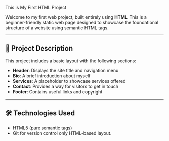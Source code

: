 This is  My First HTML Project

Welcome to my first web project, built entirely using **HTML**. This is a beginner-friendly static web page designed to showcase the foundational structure of a website using semantic HTML tags.

---

## 🚀 Project Description

This project includes a basic layout with the following sections:
- **Header**: Displays the site title and navigation menu
- **Bio**: A brief introduction about myself
- **Services**: A placeholder to showcase services offered
- **Contact**: Provides a way for visitors to get in touch
- **Footer**: Contains useful links and copyright

---

## 🛠️ Technologies Used

- HTML5 (pure semantic tags)
- Git for version control
  only HTML-based layout.
